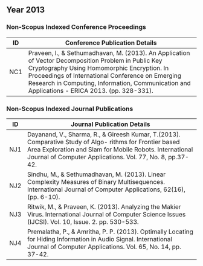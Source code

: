 ## Year 2013
### Non-Scopus Indexed Conference Proceedings

| ID | Conference Publication Details |
| --- | ----------------------------- |
| NC1 |	Praveen, I., & Sethumadhavan, M. (2013). An Application of Vector Decomposition Problem in Public Key Cryptography Using Homomorphic Encryption. In Proceedings of International Conference on Emerging Research in Computing, Information, Communication and Applications - ERICA 2013. (pp. 328-331). |

### Non-Scopus Indexed Journal Publications

| ID | Journal Publication Details |
| --- | -------------------------- |
| NJ1 |	Dayanand, V., Sharma, R., & Gireesh Kumar, T.(2013). Comparative Study of Algo- rithms for Frontier based Area Exploration and Slam for Mobile Robots. International Journal of Computer Applications. Vol. 77, No. 8, pp.37-42. |
| NJ2 |	Sindhu, M., & Sethumadhavan, M. (2013). Linear Complexity Measures of Binary Multisequences. International Journal of Computer Applications, 62(16), (pp. 6-10). |
| NJ3 |	Ritwik, M., & Praveen, K. (2013). Analyzing the Makier Virus. International Journal of Computer Science Issues (IJCSI). Vol. 10, Issue. 2. pp. 530-533. |
| NJ4 |	Premalatha, P., & Amritha, P. P. (2013). Optimally Locating for Hiding Information in Audio Signal. International Journal of Computer Applications. Vol. 65, No. 14, pp. 37-42. |

